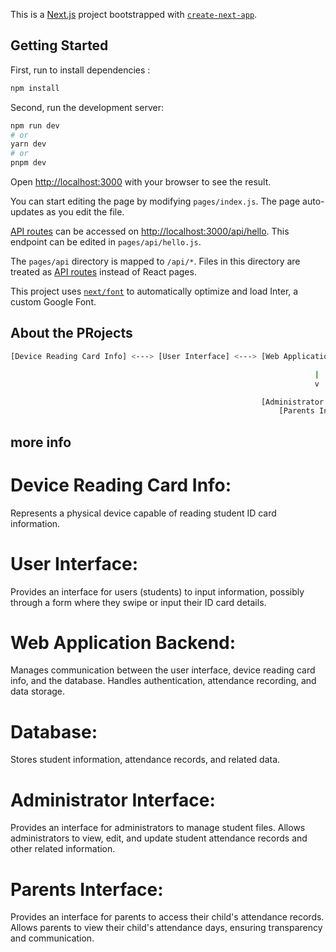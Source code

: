 This is a [Next.js](https://nextjs.org/) project bootstrapped with [`create-next-app`](https://github.com/vercel/next.js/tree/canary/packages/create-next-app).

## Getting Started

First, run to install dependencies :
```bash
npm install
```
Second, run the development server:
```bash
npm run dev
# or
yarn dev
# or
pnpm dev
```

Open [http://localhost:3000](http://localhost:3000) with your browser to see the result.

You can start editing the page by modifying `pages/index.js`. The page auto-updates as you edit the file.

[API routes](https://nextjs.org/docs/api-routes/introduction) can be accessed on [http://localhost:3000/api/hello](http://localhost:3000/api/hello). This endpoint can be edited in `pages/api/hello.js`.

The `pages/api` directory is mapped to `/api/*`. Files in this directory are treated as [API routes](https://nextjs.org/docs/api-routes/introduction) instead of React pages.

This project uses [`next/font`](https://nextjs.org/docs/basic-features/font-optimization) to automatically optimize and load Inter, a custom Google Font.

## About the PRojects

```bash
[Device Reading Card Info] <---> [User Interface] <---> [Web Application Backend] <---> [Database]

                                                                    |
                                                                    v

                                                        [Administrator Interface]
                                                            [Parents Interface]

```
## more info
# Device Reading Card Info:
Represents a physical device capable of reading student ID card information.

# User Interface:

Provides an interface for users (students) to input information, possibly through a form where they swipe or input their ID card details.

# Web Application Backend:

Manages communication between the user interface, device reading card info, and the database.
Handles authentication, attendance recording, and data storage.

# Database:
Stores student information, attendance records, and related data.

# Administrator Interface:

Provides an interface for administrators to manage student files.
Allows administrators to view, edit, and update student attendance records and other related information.

# Parents Interface:
Provides an interface for parents to access their child's attendance records.
Allows parents to view their child's attendance days, ensuring transparency and communication.

